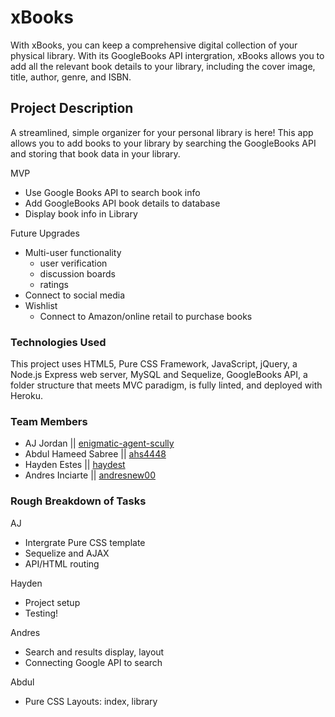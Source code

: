 # xBooks

With xBooks, you can keep a comprehensive digital collection of your physical library. With its GoogleBooks API intergration, xBooks allows you to add all the relevant book details to your library, including the cover image, title, author, genre, and ISBN.

## Project Description

A streamlined, simple organizer for your personal library is here! This app allows you to add books to your library by searching the GoogleBooks API and storing that book data in your library.

MVP
- Use Google Books API to search book info
- Add GoogleBooks API book details to database
- Display book info in Library

Future Upgrades
- Multi-user functionality
  - user verification
  - discussion boards
  - ratings
- Connect to social media
- Wishlist
  - Connect to Amazon/online retail to purchase books

### Technologies Used

This project uses HTML5, Pure CSS Framework, JavaScript, jQuery, a Node.js Express web server, MySQL and Sequelize, GoogleBooks API, a folder structure that meets MVC paradigm, is fully linted, and deployed with Heroku.

### Team Members

- AJ Jordan || [enigmatic-agent-scully](https://github.com/enigmatic-agent-scully)
- Abdul Hameed Sabree || [ahs4448](https://github.com/ahs4448)
- Hayden Estes || [haydest](https://github.com/haydest)
- Andres Inciarte || [andresnew00](https://github.com/andresnew00)

### Rough Breakdown of Tasks

AJ
- Intergrate Pure CSS template
- Sequelize and AJAX
- API/HTML routing

Hayden
- Project setup
- Testing!

Andres
- Search and results display, layout
- Connecting Google API to search

Abdul
- Pure CSS Layouts: index, library

